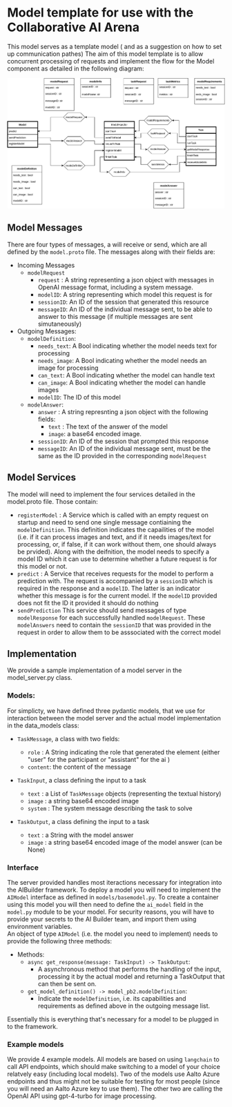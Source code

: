 # Model template for use with the Collaborative AI Arena

This model serves as a template model ( and as a suggestion on how to set up communication pathes)
The aim of this model template is to allow concurrent processing of requests and implement the flow for the Model component as detailed in the following diagram:

![A diagram showing the flow of messages from the model perspective](docs/threecomp_layout.svg)

## Model Messages

There are four types of messages, a will receive or send, which are all defined by the `model.proto` file.
The messages along with their fields are:

- Incoming Messages
  - `modelRequest`
    - `request` : A string representing a json object with messages in OpenAI message format, including a system message.
    - `modelID`: A string representing which model this request is for
    - `sessionID`: An ID of the session that generated this resource
    - `messageID`: An ID of the individual message sent, to be able to answer to this message (if multiple messages are sent simutaneously)
- Outgoing Messages:
  - `modelDefinition`:
    - `needs_text`: A Bool indicating whether the model needs text for processing
    - `needs_image`: A Bool indicating whether the model needs an image for processing
    - `can_text`: A Bool indicating whether the model can handle text
    - `can_image`: A Bool indicating whether the model can handle images
    - `modelID`: The ID of this model
  - `modelAnswer`:
    - `answer` : A string represnting a json object with the following fields:
      - `text` : The text of the answer of the model
      - `image`: a base64 encoded image.
    - `sessionID`: An ID of the session that prompted this response
    - `messageID`: An ID of the individual message sent, must be the same as the ID provided in the corresponding `modelRequest`

## Model Services

The model will need to implement the four services detailed in the model.proto file.
Those contain:

- `registerModel` : A Service which is called with an empty request on startup and need to send one single message contiaining the `modelDefinition`. This definition indicates the capailities of the model (i.e. if it can process images and text, and if it needs images/text for processing, or, if false, if it can work without them, one should always be prvided). Along with the deifnition, the model needs to specify a model ID which it can use to determine whether a future request is for this model or not.
- `predict` : A Service that receives requests for the model to perform a prediction with. The request is accompanied by a `sessionID` which is required in the response and a `modelID`. The latter is an indicator whether this message is for the current model. If the `modelID` provided does not fit the ID it provided it should do nothing
- `sendPrediction` This service should send messages of type `modelResponse` for each successfully handled `modelRequest`. These `modelAnswers` need to contain the `sessionID` that was provided in the request in order to allow them to be asssociated with the correct model

## Implementation

We provide a sample implementation of a model server in the model_server.py class.

### Models:

For simplicty, we have defined three pydantic models, that we use for interaction between the model server and the actual model implementation in the data_models class:

- `TaskMessage`, a class with two fields:
  - `role` : A String indicating the role that generated the element (either "user" for the participant or "assistant" for the ai )
  - `content`: the content of the message
- `TaskInput`, a class defining the input to a task

  - `text` : a List of `TaskMessage` objects (representing the textual history)
  - `image` : a string base64 encoded image
  - `system` : The system message describing the task to solve

- `TaskOutput`, a class defining the input to a task
  - `text` : a String with the model answer
  - `image` : a string base64 encoded image of the model answer (can be None)

### Interface

The server provided handles most iteractions necessary for integration into the AIBuilder framework. To deploy a model you will need to implement the `AIModel` interface as defined in `models/basemodel.py`. To create a container using this model you will then need to define the `ai_model` field in the `model.py` module to be your model.
For security reasons, you will have to provide your secrets to the AI Builder team, and import them using environment variables.  
An object of type `AIModel` (i.e. the model you need to implement) needs to provide the following three methods:

- Methods:
  - `async get_response(message: TaskInput) -> TaskOutput`:
    - A asynchronous method that performs the handling of the input, processing it by the actual model and returning a TaskOutput that can then be sent on.
  - `get_model_definition() -> model_pb2.modelDefinition`:
    - Indicate the `modelDefinition`, i.e. its capabilities and requirements as defined above in the outgoing message list.

Essentially this is everything that's necessary for a model to be plugged in to the framework.

### Example models

We provide 4 example models. All models are based on using `langchain` to call API endpoints, which should make switching to a model of your choice relatvely easy (including local models).
Two of the models use Aalto Azure endpoints and thus might not be suitable for testing for most people (since you will need an Aalto Azure key to use them).
The other two are calling the OpenAI API using gpt-4-turbo for image processing.
